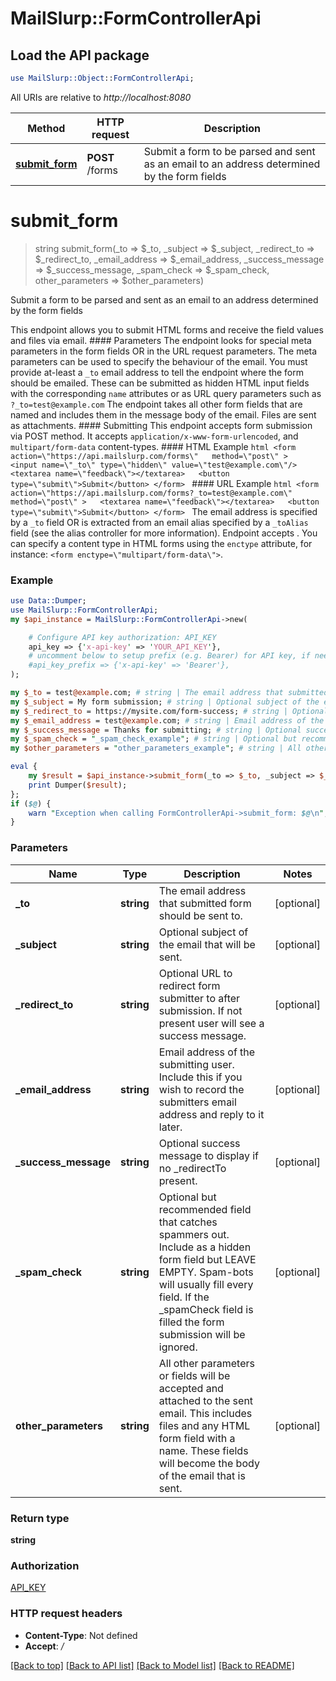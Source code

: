 # MailSlurp::FormControllerApi

## Load the API package
```perl
use MailSlurp::Object::FormControllerApi;
```

All URIs are relative to *http://localhost:8080*

Method | HTTP request | Description
------------- | ------------- | -------------
[**submit_form**](FormControllerApi#submit_form) | **POST** /forms | Submit a form to be parsed and sent as an email to an address determined by the form fields


# **submit_form**
> string submit_form(_to => $_to, _subject => $_subject, _redirect_to => $_redirect_to, _email_address => $_email_address, _success_message => $_success_message, _spam_check => $_spam_check, other_parameters => $other_parameters)

Submit a form to be parsed and sent as an email to an address determined by the form fields

This endpoint allows you to submit HTML forms and receive the field values and files via email.   #### Parameters The endpoint looks for special meta parameters in the form fields OR in the URL request parameters. The meta parameters can be used to specify the behaviour of the email.   You must provide at-least a `_to` email address to tell the endpoint where the form should be emailed. These can be submitted as hidden HTML input fields with the corresponding `name` attributes or as URL query parameters such as `?_to=test@example.com`  The endpoint takes all other form fields that are named and includes them in the message body of the email. Files are sent as attachments.  #### Submitting This endpoint accepts form submission via POST method. It accepts `application/x-www-form-urlencoded`, and `multipart/form-data` content-types.  #### HTML Example ```html <form    action=\"https://api.mailslurp.com/forms\"   method=\"post\" >   <input name=\"_to\" type=\"hidden\" value=\"test@example.com\"/>   <textarea name=\"feedback\"></textarea>   <button type=\"submit\">Submit</button> </form> ```  #### URL Example ```html <form    action=\"https://api.mailslurp.com/forms?_to=test@example.com\"   method=\"post\" >   <textarea name=\"feedback\"></textarea>   <button type=\"submit\">Submit</button> </form> ```    The email address is specified by a `_to` field OR is extracted from an email alias specified by a `_toAlias` field (see the alias controller for more information).  Endpoint accepts .  You can specify a content type in HTML forms using the `enctype` attribute, for instance: `<form enctype=\"multipart/form-data\">`.  

### Example 
```perl
use Data::Dumper;
use MailSlurp::FormControllerApi;
my $api_instance = MailSlurp::FormControllerApi->new(

    # Configure API key authorization: API_KEY
    api_key => {'x-api-key' => 'YOUR_API_KEY'},
    # uncomment below to setup prefix (e.g. Bearer) for API key, if needed
    #api_key_prefix => {'x-api-key' => 'Bearer'},
);

my $_to = test@example.com; # string | The email address that submitted form should be sent to.
my $_subject = My form submission; # string | Optional subject of the email that will be sent.
my $_redirect_to = https://mysite.com/form-success; # string | Optional URL to redirect form submitter to after submission. If not present user will see a success message.
my $_email_address = test@example.com; # string | Email address of the submitting user. Include this if you wish to record the submitters email address and reply to it later.
my $_success_message = Thanks for submitting; # string | Optional success message to display if no _redirectTo present.
my $_spam_check = "_spam_check_example"; # string | Optional but recommended field that catches spammers out. Include as a hidden form field but LEAVE EMPTY. Spam-bots will usually fill every field. If the _spamCheck field is filled the form submission will be ignored.
my $other_parameters = "other_parameters_example"; # string | All other parameters or fields will be accepted and attached to the sent email. This includes files and any HTML form field with a name. These fields will become the body of the email that is sent.

eval { 
    my $result = $api_instance->submit_form(_to => $_to, _subject => $_subject, _redirect_to => $_redirect_to, _email_address => $_email_address, _success_message => $_success_message, _spam_check => $_spam_check, other_parameters => $other_parameters);
    print Dumper($result);
};
if ($@) {
    warn "Exception when calling FormControllerApi->submit_form: $@\n";
}
```

### Parameters

Name | Type | Description  | Notes
------------- | ------------- | ------------- | -------------
 **_to** | **string**| The email address that submitted form should be sent to. | [optional] 
 **_subject** | **string**| Optional subject of the email that will be sent. | [optional] 
 **_redirect_to** | **string**| Optional URL to redirect form submitter to after submission. If not present user will see a success message. | [optional] 
 **_email_address** | **string**| Email address of the submitting user. Include this if you wish to record the submitters email address and reply to it later. | [optional] 
 **_success_message** | **string**| Optional success message to display if no _redirectTo present. | [optional] 
 **_spam_check** | **string**| Optional but recommended field that catches spammers out. Include as a hidden form field but LEAVE EMPTY. Spam-bots will usually fill every field. If the _spamCheck field is filled the form submission will be ignored. | [optional] 
 **other_parameters** | **string**| All other parameters or fields will be accepted and attached to the sent email. This includes files and any HTML form field with a name. These fields will become the body of the email that is sent. | [optional] 

### Return type

**string**

### Authorization

[API_KEY](../README#API_KEY)

### HTTP request headers

 - **Content-Type**: Not defined
 - **Accept**: */*

[[Back to top]](#) [[Back to API list]](../README#documentation-for-api-endpoints) [[Back to Model list]](../README#documentation-for-models) [[Back to README]](../README)

